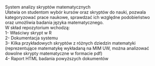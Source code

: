 System analizy skryptów matematycznych  <br>
Ułatwia on studentom wybór kursów oraz skryptów do nauki, pozwala kategoryzować prace naukowe, sprawdzać ich względne podobieństwo oraz umożliwia badania języka matematycznego. <br>
W skład repozytorium wchodzą: <br>
1- Właściwy skrypt w R <br>
2- Dokumentacja systemu <br>
3- Kilka przykładowych skryptów z różnych dziedzin matematyki (reprezentujące matematykę wykładaną na MIM UW, można analizować dowolne skrypty matematyczne w formacie pdf) <br>
4- Raport HTML badania powyższych dokumentów
